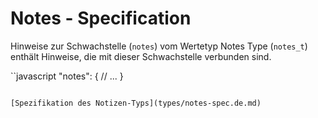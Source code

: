 # Notes - Specification

Hinweise zur Schwachstelle (`notes`) vom Wertetyp Notes Type (`notes_t`) enthält Hinweise, die mit dieser Schwachstelle verbunden sind.

``javascript
"notes": {
  // ...
}
```

[Spezifikation des Notizen-Typs](types/notes-spec.de.md)
